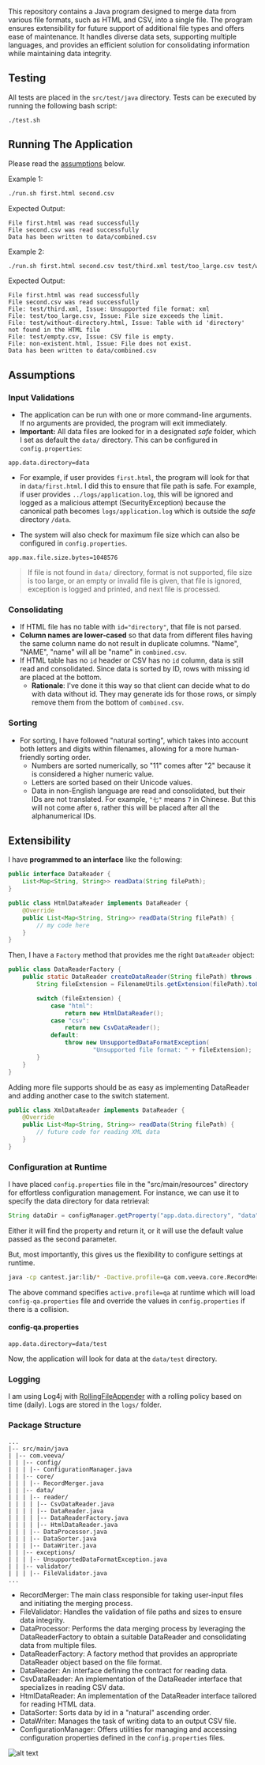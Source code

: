 This repository contains a Java program designed to merge data from various file formats, such as HTML and CSV, into a single file. The program ensures extensibility for future support of additional file types and offers ease of maintenance. It handles diverse data sets, supporting multiple languages, and provides an efficient solution for consolidating information while maintaining data integrity.

## Testing
All tests are placed in the `src/test/java` directory. Tests can be executed by running the following bash script:
```console
./test.sh
```

## Running The Application
Please read the [assumptions](#assumptions) below.

Example 1:
```bash
./run.sh first.html second.csv
```
Expected Output:
```console
File first.html was read successfully
File second.csv was read successfully
Data has been written to data/combined.csv
```

Example 2:
```bash
./run.sh first.html second.csv test/third.xml test/too_large.csv test/without-directory.html test/empty.csv non-existent.html
```
Expected Output:
```console
File first.html was read successfully
File second.csv was read successfully
File: test/third.xml, Issue: Unsupported file format: xml
File: test/too_large.csv, Issue: File size exceeds the limit.
File: test/without-directory.html, Issue: Table with id 'directory' not found in the HTML file
File: test/empty.csv, Issue: CSV file is empty.
File: non-existent.html, Issue: File does not exist.
Data has been written to data/combined.csv
```

## Assumptions
### Input Validations
- The application can be run with one or more command-line arguments. If no arguments are provided, the program will exit immediately.
- **Important:** All data files are looked for in a designated <i>safe</i> folder, which I set as default the `data/` directory. 
This can be configured in `config.properties`:
```properties
app.data.directory=data
```
- For example, if user provides `first.html`, the program will look for that in `data/first.html`.
I did this to ensure that file path is safe. For example, if user provides `../logs/application.log`,
  this will be ignored and logged as a malicious attempt (SecurityException) because the canonical path
becomes `logs/application.log` which is outside the <i>safe</i> directory `/data`.

- The system will also check for maximum file size which can also be configured in `config.properties`.
```properties
app.max.file.size.bytes=1048576
```
> If file is not found in `data/` directory, format is not supported, file size is too large, or 
> an empty or invalid file is given, that file is ignored, exception is logged and printed, and next file is processed.

### Consolidating
- If HTML file has no table with `id="directory"`, that file is not parsed.
- **Column names are lower-cased** so that data from different files having the same column name 
do not result in duplicate columns. "Name", "NAME", "name" will all be "name" in `combined.csv`.
- If HTML table has no `id` header or CSV has no `id` column, data is still read and consolidated.
    Since data is sorted by ID, rows with missing id are placed at the bottom.
    - <b>Rationale</b>: I've done it this way so that client can decide what to do with data 
  without id. They may generate ids for those rows, or simply remove them from the bottom of `combined.csv`.

### Sorting  
- For sorting, I have followed "natural sorting", which takes into account both letters and digits 
within filenames, allowing for a more human-friendly sorting order.
    - Numbers are sorted numerically, so "11" comes after "2" because it is considered a higher numeric value. 
    - Letters are sorted based on their Unicode values.
    - Data in non-English language are read and consolidated, but their IDs are not translated.
  For example, `"七"` means `7` in Chinese. But this will not come after `6`, rather this will be 
  placed after all the alphanumerical IDs.

## Extensibility
I have <b>programmed to an interface</b> like the following:

```java
public interface DataReader {
    List<Map<String, String>> readData(String filePath);
}

public class HtmlDataReader implements DataReader {
    @Override
    public List<Map<String, String>> readData(String filePath) {
        // my code here
    }
}
```
Then, I have a `Factory` method that provides me the right `DataReader` object:
```java
public class DataReaderFactory {
    public static DataReader createDataReader(String filePath) throws ... {
        String fileExtension = FilenameUtils.getExtension(filePath).toLowerCase();

        switch (fileExtension) {
            case "html":
                return new HtmlDataReader();
            case "csv":
                return new CsvDataReader();
            default:
                throw new UnsupportedDataFormatException(
                        "Unsupported file format: " + fileExtension);
        }
    }
}
```

Adding more file supports should be as easy as implementing DataReader and adding another case to the switch statement.
```java
public class XmlDataReader implements DataReader {
    @Override
    public List<Map<String, String>> readData(String filePath) {
        // future code for reading XML data
    }
}
```

### Configuration at Runtime
I have placed `config.properties` file in the "src/main/resources" directory for effortless 
configuration management. For instance, we can use it to specify the data directory for data retrieval:
```java
String dataDir = configManager.getProperty("app.data.directory", "data");
```
Either it will find the property and return it, or it will use the default value passed as the second parameter.

But, most importantly, this gives us the flexibility to configure settings at runtime.
```bash
java -cp cantest.jar:lib/* -Dactive.profile=qa com.veeva.core.RecordMerger valid.html
```
The above command specifies `active.profile=qa` at runtime which will load `config-qa.properties` file
and override the values in `config.properties` if there is a collision. 
#### config-qa.properties
```properties
app.data.directory=data/test
```

Now, the application will look for data at the `data/test` directory.

### Logging
I am using Log4j with [RollingFileAppender](https://logging.apache.org/log4j/2.x/manual/appenders.html#rollingfileappender) 
with a rolling policy based on time (daily). Logs are stored in the `logs/` folder.

### Package Structure
```my-java-project/
...
|-- src/main/java
| |-- com.veeva/
| | |-- config/
| | | |-- ConfigurationManager.java
| | |-- core/
| | | |-- RecordMerger.java
| | |-- data/
| | | |-- reader/
| | | | |-- CsvDataReader.java
| | | | |-- DataReader.java
| | | | |-- DataReaderFactory.java
| | | | |-- HtmlDataReader.java
| | | |-- DataProcessor.java
| | | |-- DataSorter.java
| | | |-- DataWriter.java
| | |-- exceptions/
| | | |-- UnsupportedDataFormatException.java
| | |-- validator/
| | | |-- FileValidator.java
...
```

- RecordMerger: The main class responsible for taking user-input files and initiating the merging process.
- FileValidator: Handles the validation of file paths and sizes to ensure data integrity.
- DataProcessor: Performs the data merging process by leveraging the DataReaderFactory to obtain 
a suitable DataReader and consolidating data from multiple files.
- DataReaderFactory: A factory method that provides an appropriate DataReader object based on the file format.
- DataReader:  An interface defining the contract for reading data.
- CsvDataReader:  An implementation of the DataReader interface that specializes in reading CSV data.
- HtmlDataReader: An implementation of the DataReader interface tailored for reading HTML data.
- DataSorter: Sorts data by id in a "natural" ascending order.
- DataWriter: Manages the task of writing data to an output CSV file.
- ConfigurationManager: Offers utilities for managing and accessing configuration properties 
defined in the `config.properties` files.

![alt text](class-diagram.png)
